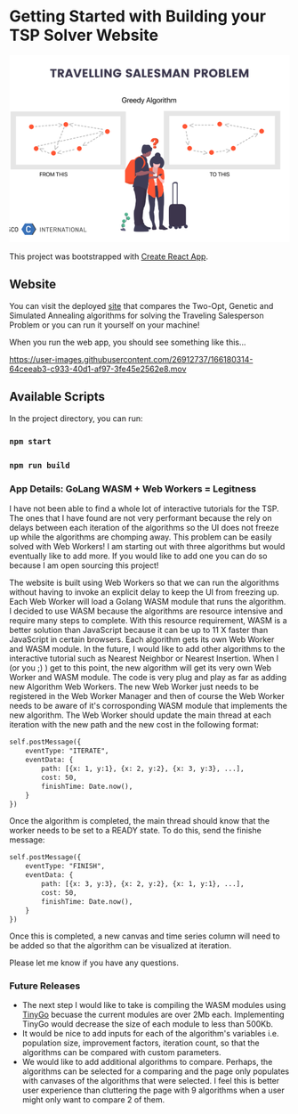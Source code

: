 # Getting Started with Building your TSP Solver Website

![alt text](https://github.com/brianhumphreys/wasm-go-tsp-lesson/blob/master/github-assets/tsp-image.png?raw=true)

This project was bootstrapped with [Create React App](https://github.com/facebook/create-react-app).

## Website

You can visit the deployed [site](https://traveling-salesperson-problem.com) that compares the Two-Opt, Genetic and Simulated Annealing algorithms for solving the Traveling Salesperson Problem or you can run it yourself on your machine!

When you run the web app, you should see something like this...

https://user-images.githubusercontent.com/26912737/166180314-64ceeab3-c933-40d1-af97-3fe45e2562e8.mov

## Available Scripts

In the project directory, you can run:

### `npm start`

### `npm run build`

### App Details: GoLang WASM + Web Workers = Legitness

I have not been able to find a whole lot of interactive tutorials for the TSP.  The ones that I have found are not very performant because the rely on delays between each iteration of the algorithms so the UI does not freeze up while the algorithms are chomping away.  This problem can be easily solved with Web Workers!  I am starting out with three algorithms but would eventually like to add more.  If you would like to add one you can do so because I am open sourcing this project!

The website is built using Web Workers so that we can run the algorithms without having to invoke an explicit delay to keep the UI from freezing up. Each Web Worker will load a Golang WASM module that runs the algorithm.  I decided to use WASM because the algorithms are resource intensive and require many steps to complete.  With this resource requirement, WASM is a better solution than JavaScript because it can be up to 11 X faster than JavaScript in certain browsers.  Each algorithm gets its own Web Worker and WASM module.  In the future, I would like to add other algorithms to the interactive tutorial such as Nearest Neighbor or Nearest Insertion.  When I (or you ;) ) get to this point, the new algorithm will get its very own Web Worker and WASM module.  The code is very plug and play as far as adding new Algorithm Web Workers.  The new Web Worker just needs to be registered in the Web Worker Manager and then of course the Web Worker needs to be aware of it's corrosponding WASM module that implements the new algorithm.  The Web Worker should update the main thread at each iteration with the new path and the new cost in the following format:

```
self.postMessage({
    eventType: "ITERATE",
    eventData: {
        path: [{x: 1, y:1}, {x: 2, y:2}, {x: 3, y:3}, ...],
        cost: 50,
        finishTime: Date.now(),
    }
})
```

Once the algorithm is completed, the main thread should know that the worker needs to be set to a READY state.  To do this, send the finishe message:

```
self.postMessage({
    eventType: "FINISH",
    eventData: {
        path: [{x: 3, y:3}, {x: 2, y:2}, {x: 1, y:1}, ...],
        cost: 50,
        finishTime: Date.now(),
    }
})
```

Once this is completed, a new canvas and time series column will need to be added so that the algorithm can be visualized at iteration.  

Please let me know if you have any questions.

### Future Releases

* The next step I would like to take is compiling the WASM modules using [TinyGo](https://tinygo.org/) becuase the current modules are over 2Mb each.  Implementing TinyGo would decrease the size of each module to less than 500Kb.
* It would be nice to add inputs for each of the algorithm's variables i.e. population size, improvement factors, iteration count, so that the algorithms can be compared with custom parameters.
* We would like to add additional algorithms to compare.  Perhaps, the algorithms can be selected for a comparing and the page only populates with canvases of the algorithms that were selected.  I feel this is better user experience than cluttering the page with 9 algorithms when a user might only want to compare 2 of them.


